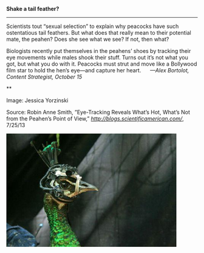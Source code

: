 **Shake a tail feather?**

****

Scientists tout “sexual selection” to explain why peacocks have such ostentatious tail feathers. But what does that really mean to their potential mate, the peahen? Does she see what we see? If not, then what?

Biologists recently put themselves in the peahens’ shoes by tracking their eye movements while males shook their stuff. Turns out it’s not what you got, but what you do with it. Peacocks must strut and move like a Bollywood film star to hold the hen’s eye—and capture her heart.      *—Alex Bortolot, Content Strategist, October 15*

**

Image: Jessica Yorzinski

Source: Robin Anne Smith, ”Eye-Tracking Reveals What’s Hot, What’s Not from the Peahen’s Point of View,” *http://blogs.scientificamerican.com/*, 7/25/13 

![](../images/13.10.15_Bortolot_PeacockEDIT.jpg)
